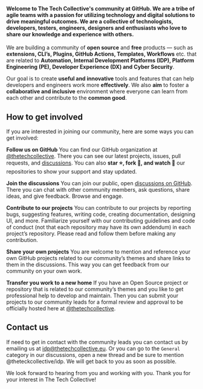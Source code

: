 #### Welcome to The Tech Collective's community at GitHub. We are a **tribe** of agile teams with a passion for utilizing technology and digital solutions to drive **meaningful** outcomes. We are a **collective** of technologists, developers, testers, engineers, designers and enthusiasts who love to share our knowledge and experience with others.

We are building a community of **open source** and **free** products — such as **extensions, CLI’s, Plugins, GitHub Actions, Templates, Workflows** etc. that are related to **Automation, Internal Development Platforms (IDP), Platform Engineering (PE), Developer Experience (DX) and Cyber Security**.

Our goal is to create **useful and innovative** tools and features that can help developers and engineers work more **effectively**. We also **aim** to foster a **collaborative and inclusive** environment where everyone can learn from each other and contribute to the **common good**.

## How to get involved
If you are interested in joining our community, here are some ways you can get involved:

**Follow us on GitHub**  You can find our GitHub organization at [@thetechcollective](https://github.com/thetechcollective). There you can see our latest projects, issues, pull requests, and [discussions](https://github.com/orgs/thetechcollective/discussions). You can also **star ⭐, fork 🍴, and watch 👀** our repositories to show your support and stay updated.

**Join the discussions** You can join our public, open [discussions on GitHub](https://github.com/orgs/thetechcollective/discussions). There you can chat with other community members, ask questions, share ideas, and give feedback. Browse and engage.

**Contribute to our projects**  You can contribute to our projects by reporting bugs, suggesting features, writing code, creating documentation, designing UI, and more. Familiarize yourself with our contributing guidelines and code of conduct (not that each repository may have its own addendum) in each project’s repository. Please read and follow them before making any contribution.

**Share your own projects** You are welcome to mention and reference your own GitHub projects related to our community’s themes and share links to them in the discussions. This way you can get feedback from our community on your own work.

**Transfer you work to a new home** If you have an Open Source project or repository that is related to our community’s themes and you like to get professional help to develop and maintain. Then you can submit your projects to our community leads for a formal review and approval to be officially hosted here at [@thetechcollective](https://github.com/thetechcollective).

## Contact us

If need to get in contact with the community leads you can contact us by emailing us at [idp@thetechcollective.eu](mailto:idp@thetechcollective.eu). Or you can go to the `General` category in our discussions, open a new thread and be sure to mention @theteckcollective/idp. We will get back to you as soon as possible.

We look forward to hearing from you and working with you. Thank you for your interest in The Tech Collective!

